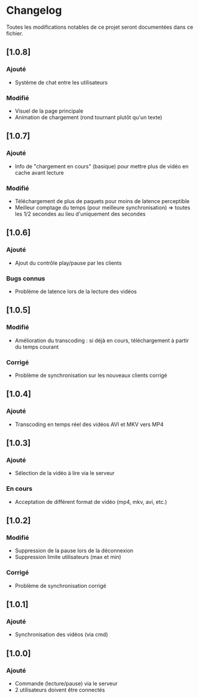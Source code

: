 # Changelog

Toutes les modifications notables de ce projet seront documentées dans ce fichier.

## [1.0.8]

### Ajouté

- Système de chat entre les utilisateurs

### Modifié

- Visuel de la page principale
- Animation de chargement (rond tournant plutôt qu'un texte)

## [1.0.7]

### Ajouté

- Info de "chargement en cours" (basique) pour mettre plus de vidéo en cache avant lecture

### Modifié

- Téléchargement de plus de paquets pour moins de latence perceptible
- Meilleur comptage du temps (pour meilleure synchronisation) => toutes les 1/2 secondes au lieu d'uniquement des secondes

## [1.0.6]

### Ajouté

- Ajout du contrôle play/pause par les clients

### Bugs connus

- Problème de latence lors de la lecture des vidéos

## [1.0.5]

### Modifié

- Amélioration du transcoding : si déjà en cours, téléchargement à partir du temps courant

### Corrigé

- Problème de synchronisation sur les nouveaux clients corrigé

## [1.0.4]

### Ajouté

- Transcoding en temps réel des vidéos AVI et MKV vers MP4

## [1.0.3]

### Ajouté

- Sélection de la vidéo à lire via le serveur

### En cours

- Acceptation de différent format de vidéo (mp4, mkv, avi, etc.)

## [1.0.2]

### Modifié

- Suppression de la pause lors de la déconnexion
- Suppression limite utilisateurs (max et min)

### Corrigé

- Problème de synchronisation corrigé

## [1.0.1]

### Ajouté
- Synchronisation des vidéos (via cmd)

## [1.0.0]

### Ajouté

- Commande (lecture/pause) via le serveur
- 2 utilisateurs doivent être connectés